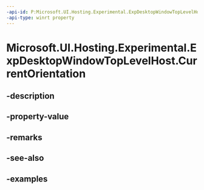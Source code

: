 ```yaml
---
-api-id: P:Microsoft.UI.Hosting.Experimental.ExpDesktopWindowTopLevelHost.CurrentOrientation
-api-type: winrt property
---
```


# Microsoft.UI.Hosting.Experimental.ExpDesktopWindowTopLevelHost.CurrentOrientation

<!--
public Microsoft.UI.Composition.Experimental.ExpDisplayOrientations CurrentOrientation { get; }
-->


## -description

## -property-value

## -remarks

## -see-also

## -examples


